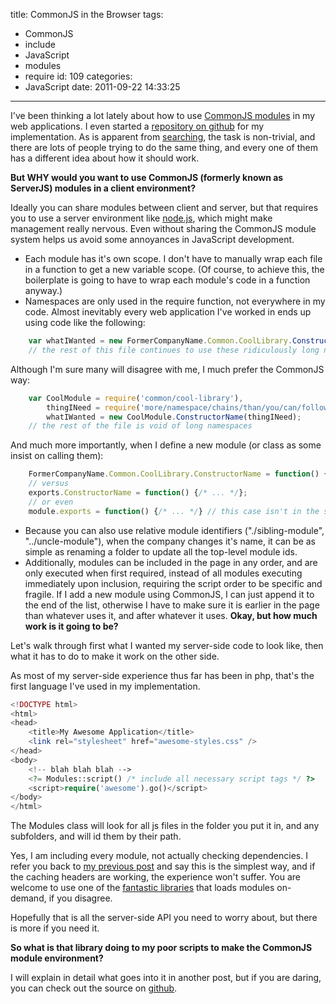 title: CommonJS in the Browser
tags:
  - CommonJS
  - include
  - JavaScript
  - modules
  - require
id: 109
categories:
  - JavaScript
date: 2011-09-22 14:33:25
---

I've been thinking a lot lately about how to use [CommonJS modules](http://wiki.commonjs.org/wiki/Modules/1.1.1) in my web applications. I even started a [repository on github](https://github.com/thetalecrafter/modules) for my implementation. As is apparent from [searching](http://lmgtfy.com/?q=commonjs+in+the+browser), the task is non-trivial, and there are lots of people trying to do the same thing, and every one of them has a different idea about how it should work.

**But WHY would you want to use CommonJS (formerly known as ServerJS) modules in a client environment?**

Ideally you can share modules between client and server, but that requires you to use a server environment like [node.js](nodejs.org), which might make management really nervous. Even without sharing the CommonJS module system helps us avoid some annoyances in JavaScript development.

*   Each module has it's own scope. I don't have to manually wrap each file in a function to get a new variable scope. (Of course, to achieve this, the boilerplate is going to have to wrap each module's code in a function anyway.)
*   Namespaces are only used in the require function, not everywhere in my code. Almost inevitably every web application I've worked in ends up using code like the following:
```javascript
    var whatIWanted = new FormerCompanyName.Common.CoolLibrary.ConstructorName( More.namespace.chains.than.you.can.follow );
    // the rest of this file continues to use these ridiculously long namespaces
```

Although I'm sure many will disagree with me, I much prefer the CommonJS way:

```javascript
    var CoolModule = require('common/cool-library'),
        thingINeed = require('more/namespace/chains/than/you/can/follow'),
        whatIWanted = new CoolModule.ConstructorName(thingINeed);
    // the rest of the file is void of long namespaces
```

And much more importantly, when I define a new module (or class as some insist on calling them):

```javascript
    FormerCompanyName.Common.CoolLibrary.ConstructorName = function() {/* ... */};
    // versus
    exports.ConstructorName = function() {/* ... */};
    // or even
    module.exports = function() {/* ... */} // this case isn't in the spec, but I really like it, so I made sure my library can handle it.
```
*   Because you can also use relative module identifiers ("./sibling-module", "../uncle-module"), when the company changes it's name, it can be as simple as renaming a folder to update all the top-level module ids.
*   Additionally, modules can be included in the page in any order, and are only executed when first required, instead of all modules executing immediately upon inclusion, requiring the script order to be specific and fragile. If I add a new module using CommonJS, I can just append it to the end of the list, otherwise I have to make sure it is earlier in the page than whatever uses it, and after whatever it uses.
**Okay, but how much work is it going to be?**

Let's walk through first what I wanted my server-side code to look like, then what it has to do to make it work on the other side.

As most of my server-side experience thus far has been in php, that's the first language I've used in my implementation.

```php
<!DOCTYPE html>
<html>
<head>
    <title>My Awesome Application</title>
    <link rel="stylesheet" href="awesome-styles.css" />
</head>
<body>
    <!-- blah blah blah -->
    <?= Modules::script() /* include all necessary script tags */ ?>
    <script>require('awesome').go()</script>
</body>
</html>
```

The Modules class will look for all js files in the folder you put it in, and any subfolders, and will id them by their path.

Yes, I am including every module, not actually checking dependencies. I refer you back to [my previous post](/2011/04/13/load-only-when-needed-or-preload-everything/) and say this is the simplest way, and if the caching headers are working, the experience won't suffer. You are welcome to use one of the [fantastic libraries](http://lmgtfy.com/?q=async+require+javascript) that loads modules on-demand, if you disagree.

Hopefully that is all the server-side API you need to worry about, but there is more if you need it.

**So what is that library doing to my poor scripts to make the CommonJS module environment?**

I will explain in detail what goes into it in another post, but if you are daring, you can check out the source on [github](https://github.com/thetalecrafter/modules).
